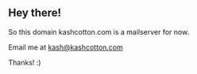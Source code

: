 ## Hey there!

So this domain kashcotton.com is a mailserver for now.

Email me at kash@kashcotton.com

Thanks! :)
